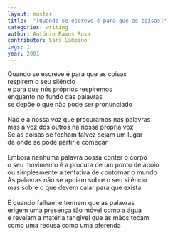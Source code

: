 ```yaml
---
layout: master
title:  "[Quando se escreve é para que as coisas]"
categories: writing
author: António Ramos Rosa
contributor: Sara Campino
imgs: 1
year: 2001
---
```


Quando se escreve é para que as coisas  
respirem o seu silêncio  
e para que nós próprios respiremos  
enquanto no fundo das palavras  
se depõe o que não pode ser pronunciado  
   
Não é a nossa voz que procuramos nas palavras  
mas a voz dos outros na nossa própria voz  
Se as coisas se fecham talvez sejam um lugar  
de onde se pode partir e começar  
   
Embora nenhuma palavra possa conter o corpo  
o seu movimento é a procura de um ponto de apoio  
ou simplesmente a tentativa de contornar o mundo  
As palavras não se apoiam sobre o seu silêncio  
mas sobre o que devem calar para que exista  
   
É quando falham e tremem que as palavras   
erigem uma presença tão móvel como a água  
e revelam a matéria tangível que as mãos tocam  
como uma recusa como uma oferenda  





